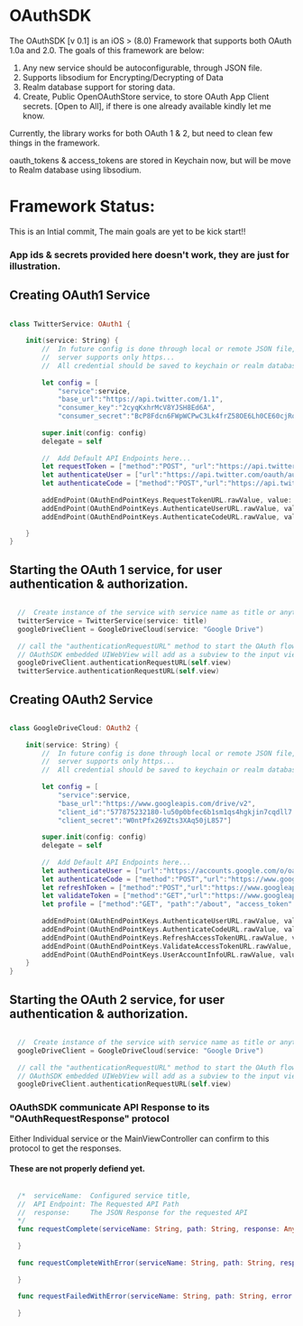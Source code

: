 # OAuthSDK 

The OAuthSDK [v 0.1] is an iOS > (8.0) Framework that supports both OAuth 1.0a and 2.0. The goals of this framework are below:

1. Any new service should be autoconfigurable, through JSON file.
2. Supports libsodium for Encrypting/Decrypting of Data
3. Realm database support for storing data.
4. Create, Public OpenOAuthStore service, to store OAuth App Client secrets. [Open to All], 
if there is one already available kindly let me know.

Currently, the library works for both OAuth 1 & 2, but need to clean few things in the framework.

oauth_tokens & access_tokens are stored in Keychain now, but will be move to Realm database using libsodium.

# Framework Status:
This is an Intial commit, The main goals are yet to be kick start!!

### App ids & secrets provided here doesn't work, they are just for illustration.
## Creating OAuth1 Service
```swift

class TwitterService: OAuth1 {
    
    init(service: String) {
        //  In future config is done through local or remote JSON file, 
        //  server supports only https...
        //  All credential should be saved to keychain or realm database using libsodium.
        
        let config = [
            "service":service,
            "base_url":"https://api.twitter.com/1.1",
            "consumer_key":"2cyqKxhrMcV8YJSH8Ed6A",
            "consumer_secret":"BcP8Fdcn6FWpWCPwC3Lk4frZ58OE6Lh0CE60cjRoEMw"]
        
        super.init(config: config)
        delegate = self
        
        //  Add Default API Endpoints here...
        let requestToken = ["method":"POST", "url":"https://api.twitter.com/oauth/request_token", "format":"&=", "oauth_callback":"https://127.0.0.1:9000/oauth1/twitter/"]
        let authenticateUser = ["url":"https://api.twitter.com/oauth/authorize"]
        let authenticateCode = ["method":"POST","url":"https://api.twitter.com/oauth/access_token", "format":"&="]
        
        addEndPoint(OAuthEndPointKeys.RequestTokenURL.rawValue, value: requestToken)
        addEndPoint(OAuthEndPointKeys.AuthenticateUserURL.rawValue, value: authenticateUser)
        addEndPoint(OAuthEndPointKeys.AuthenticateCodeURL.rawValue, value: authenticateCode)

    }
}

```

## Starting the OAuth 1 service, for user authentication & authorization.

```swift

  //  Create instance of the service with service name as title or anything..
  twitterService = TwitterService(service: title)
  googleDriveClient = GoogleDriveCloud(service: "Google Drive")
  
  // call the "authenticationRequestURL" method to start the OAuth flow..
  // OAuthSDK embedded UIWebView will add as a subview to the input view. 
  googleDriveClient.authenticationRequestURL(self.view)
  twitterService.authenticationRequestURL(self.view)


```

## Creating OAuth2 Service

```swift

class GoogleDriveCloud: OAuth2 {
    
    init(service: String) {
        //  In future config is done through local or remote JSON file, 
        //  server supports only https...
        //  All credential should be saved to keychain or realm database using libsodium.
        
        let config = [
            "service":service,
            "base_url":"https://www.googleapis.com/drive/v2",
            "client_id":"577875232180-lu50p0bfec6b1sm1qs4hgkjin7cqdll7.apps.googleusercontent.com",
            "client_secret":"W0ntPfx269Zts3XAq50jL857"]
        
        super.init(config: config)
        delegate = self
        
        //  Add Default API Endpoints here...
        let authenticateUser = ["url":"https://accounts.google.com/o/oauth2/auth", "scope": "https://www.googleapis.com/auth/drive", "redirect_uri": "http://localhost/google/drive", "response_type": "code", "client_id":""]
        let authenticateCode = ["method":"POST","url":"https://www.googleapis.com/oauth2/v3/token","code":"","client_id":"","client_secret":"","redirect_uri":"http://localhost/google/drive","grant_type":"authorization_code"]
        let refreshToken = ["method":"POST","url":"https://www.googleapis.com/oauth2/v3/token","client_id":"","client_secret":"","refresh_token":"","grant_type":"refresh_token"]
        let validateToken = ["method":"GET","url":"https://www.googleapis.com/oauth2/v1/tokeninfo","access_token":""]
        let profile = ["method":"GET", "path":"/about", "access_token":""]
        
        addEndPoint(OAuthEndPointKeys.AuthenticateUserURL.rawValue, value: authenticateUser)
        addEndPoint(OAuthEndPointKeys.AuthenticateCodeURL.rawValue, value: authenticateCode)
        addEndPoint(OAuthEndPointKeys.RefreshAccessTokenURL.rawValue, value: refreshToken)
        addEndPoint(OAuthEndPointKeys.ValidateAccessTokenURL.rawValue, value: validateToken)
        addEndPoint(OAuthEndPointKeys.UserAccountInfoURL.rawValue, value: profile)
    }
}

```

## Starting the OAuth 2 service, for user authentication & authorization.

```swift

  //  Create instance of the service with service name as title or anything..
  googleDriveClient = GoogleDriveCloud(service: "Google Drive")
  
  // call the "authenticationRequestURL" method to start the OAuth flow..
  // OAuthSDK embedded UIWebView will add as a subview to the input view. 
  googleDriveClient.authenticationRequestURL(self.view)

```

### OAuthSDK communicate API Response to its "OAuthRequestResponse" protocol
Either Individual service or the MainViewController can confirm to this protocol to get the responses.

#### These are not properly defiend yet.

```swift

  /*  serviceName:  Configured service title,
  //  API Endpoint: The Requested API Path
  //  response:     The JSON Response for the requested API
  */
  func requestComplete(serviceName: String, path: String, response: AnyObject) {
        
  }
    
  func requestCompleteWithError(serviceName: String, path: String, response: String) {
        
  }
    
  func requestFailedWithError(serviceName: String, path: String, error: String) {
        
  }

```
